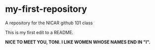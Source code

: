 # my-first-repository
A repository for the NICAR github 101 class

This is my first edit to a README. 

**NICE TO MEET YOU, TONI. I LIKE WOMEN WHOSE NAMES END IN "I".**
